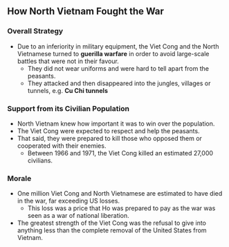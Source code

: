 ## How North Vietnam Fought the War

### Overall Strategy

- Due to an inferiority in military equipment, the Viet Cong and the North Vietnamese turned to __guerilla warfare__ in order to avoid large-scale battles that were not in their favour.
    * They did not wear uniforms and were hard to tell apart from the peasants.
    * They attacked and then disappeared into the jungles, villages or tunnels, e.g. __Cu Chi tunnels__

### Support from its Civilian Population

- North Vietnam knew how important it was to win over the population.
- The Viet Cong were expected to respect and help the peasants.
- That said, they were prepared to kill those who opposed them or cooperated with their enemies.
    * Between 1966 and 1971, the Viet Cong killed an estimated 27,000 civilians.

### Morale

- One million Viet Cong and North Vietnamese are estimated to have died in the war, far exceeding US losses.
    * This loss was a price that Ho was prepared to pay as the war was seen as a war of national liberation.
- The greatest strength of the Viet Cong was the refusal to give into anything less than the complete removal of the United States from Vietnam.

